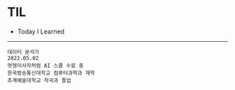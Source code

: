 # TIL

* Today I Learned
---
```
데이터 분석가
2022.05.02 
멋쟁이사자처럼 AI 스쿨 수료 중
한국방송통신대학교 컴퓨터과학과 재학
추계예술대학교 작곡과 졸업
```
